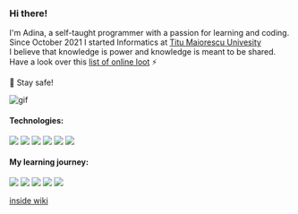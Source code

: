 ### Hi there!

<!--
**SharpAdder/SharpAdder** is a ✨ _special_ ✨ repository because its `README.md` (this file) appears on your GitHub profile.

Here are some ideas to get you started:

- 🔭 I’m currently working on ...
- 🌱 I’m currently learning ...
- 👯 I’m looking to collaborate on ...
- 🤔 I’m looking for help with ...
- 💬 Ask me about ...
- 📫 How to reach me: ...
- 😄 Pronouns: ...
- ⚡ Fun fact: ...
-->

I'm Adina, a self-taught programmer with a passion for learning and coding.</br>
Since October 2021 I started Informatics at [Titu Maiorescu Univesity](https://www.utm.ro/en/faculty-of-informatics/) </br>
I believe that knowledge is power and knowledge is meant to be shared. </br>
Have a look over this [list of online loot](https://github.com/SharpAdder/public-link-list/blob/main/README.md) ⚡


 🖖 Stay safe!

![gif](https://media.giphy.com/media/L1R1tvI9svkIWwpVYr/giphy.gif)


#### Technologies: 
<img src ="https://img.shields.io/badge/Linux-FCC624?style=for-the-badge&logo=linux&logoColor=black"> <img src ="https://img.shields.io/badge/C-00599C?style=for-the-badge&logo=c&logoColor=white"> <img src ="https://img.shields.io/badge/C%2B%2B-00599C?style=for-the-badge&logo=c%2B%2B&logoColor=white"> <img src ="https://img.shields.io/badge/HTML5-E34F26?style=for-the-badge&logo=html5&logoColor=white"> <img src = "https://img.shields.io/badge/CSS3-1572B6?style=for-the-badge&logo=css3&logoColor=white"> <img src = "https://img.shields.io/badge/JavaScript-323330?style=for-the-badge&logo=javascript&logoColor=F7DF1E">

#### My learning journey:

 <img src = "https://img.shields.io/badge/Codecademy-FFF0E5?style=for-the-badge&logo=codecademy&logoColor=303347"> <img src = "https://img.shields.io/badge/skill%20share-002333?style=for-the-badge&logo=skillshare&logoColor=white"> <img src = "https://img.shields.io/badge/free%20code%20camp-27273D?style=for-the-badge&logo=freecodecamp&logoColor=white"> <img src = "https://img.shields.io/badge/Khan%20Academy-14BF96?style=for-the-badge&logo=Khan%20Academy&logoColor=white"> <img src = "https://img.shields.io/badge/Udemy-EC5252?style=for-the-badge&logo=Udemy&logoColor=white">

[inside wiki](https://github.com/SharpAdder/Evernote/blob/main/inside%20wiki.md)
